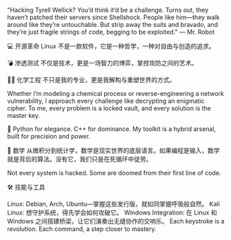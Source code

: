 "Hacking Tyrell Wellick?
You’d think it’d be a challenge. Turns out, they haven’t patched their servers since Shellshock. People like him—they walk around like they’re untouchable. But strip away the suits and bravado, and they’re just fragile strings of code, begging to be exploited."
— Mr. Robot

💻 开源革命
Linux 不是一款软件，它是一种哲学，一种对自由与创造的追求。

💣 渗透测试
不仅是技术，更是一场智力的博弈，掌控攻防之间的艺术。

🧑‍🔬 化学工程
不只是我的专业，更是我解构与重塑世界的方式。

Whether I’m modeling a chemical process or reverse-engineering a network vulnerability, I approach every challenge like decrypting an enigmatic cipher. To me, every problem is a locked vault, and every solution is the master key.

🤖 Python for elegance. C++ for dominance. My toolkit is a hybrid arsenal, built for precision and power.

📐 数学
从微积分到统计学，数学是现实世界的底层语言。如果编程是输入，数学就是背后的算法。没有它，我们只是在死循环中徒劳。

Not every system is hacked. Some are doomed from their first line of code.

🛠 技能与工具

Linux: Debian, Arch, Ubuntu—掌握这些发行版，就如同掌握呼吸般自然。
Kali Linux: 想守护系统，得先学会如何攻破它。
Windows Integration: 在 Linux 和 Windows 之间搭建桥梁，让它们演奏出无缝协作的交响乐。
Each keystroke is a revolution. Each command, a step closer to mastery.
